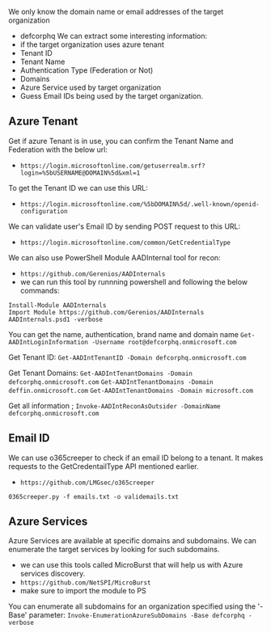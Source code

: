 
We only know the domain name or email addresses of the target organization
- defcorphq
We can extract some interesting information: 
- if the target organization uses azure tenant 
- Tenant ID
- Tenant Name
- Authentication Type (Federation or Not)
- Domains
- Azure Service used by target organization
- Guess Email IDs being used by the target organization. 
## Azure Tenant 
Get if azure Tenant is in use, you can confirm the Tenant Name and Federation with the below url: 
- ` https://login.microsoftonline.com/getuserrealm.srf?login=%5bUSERNAME@DOMAIN%5d&xml=1 `

To get the Tenant ID we can use this URL: 
- ` https://login.microsoftonline.com/%5bDOMAIN%5d/.well-known/openid-configuration `

We can validate user's Email ID by sending POST request to this URL:
- ` https://login.microsoftonline.com/common/GetCredentialType `

We can also use PowerShell Module AADInternal tool for recon: 
- ` https://github.com/Gerenios/AADInternals `
- we can run this tool by runnning powershell and following the below commands:
```
Install-Module AADInternals
Import Module https://github.com/Gerenios/AADInternals
AADInternals.psd1 -verbose
```

You can get the name, authentication, brand name and domain name 
`Get-AADIntLoginInformation -Username root@defcorphq.onmicrosoft.com`

Get Tenant ID: 
` Get-AADIntTenantID -Domain defcorphq.onmicrosoft.com `

Get Tenant Domains: 
` Get-AADIntTenantDomains -Domain defcorphq.onmicrosoft.com `
` Get-AADIntTenantDomains -Domain deffin.onmicrosoft.com `
` Get-AADIntTenantDomains -Domain microsoft.com `

Get all information ;
` Invoke-AADIntReconAsOutsider -DomainName defcorphq.onmicrosoft.com `


## Email ID
We can use o365creeper to check if an email ID belong to a tenant. It makes requests to the GetCredentailType API mentioned earlier. 
- ` https://github.com/LMGsec/o365creeper `
```
0365creeper.py -f emails.txt -o validemails.txt
```

## Azure Services
Azure Services are available at specific domains and subdomains. We can enumerate the target services by looking for such subdomains. 
- we can use this tools called MicroBurst that will help us with Azure services discovery. 
- ` https://github.com/NetSPI/MicroBurst `
- make sure to import the module to PS

You can enumerate all subdomains for an organization specified using the '-Base' parameter:
` Invoke-EnumerationAzureSubDomains -Base defcorphq -verbose `